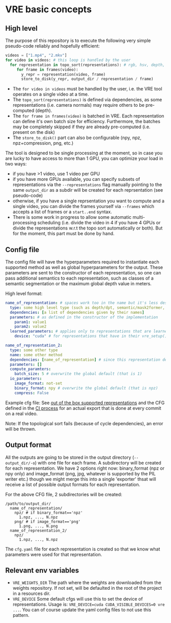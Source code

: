 # VRE basic concepts

## High level

The purpose of this repository is to execute the following very simple pseudo-code reliably and hopefully efficient:

```python
videos = ["1.mp4", "2.mkv"]
for video in videos: # this loop is handled by the user
  for representation in topo_sort(representations): # rgb, hsv, depth, camera normals etc.
     for frame in frames(video):
       y_repr = representation(video, frame)
       store_to_disk(y_repr, output_dir / representation / frame)
```

- The `for video in videos` must be handled by the user, i.e. the VRE tool operates on a single video at a time.
- The `topo_sort(representations)` is defined via dependencies, as some representations (i.e. camera normals) may require others
to be pre-computed (depth).
- The `for frame in frames(video)` is batched in VRE. Each representation can define it's own batch size for efficiency. Furthermore, the batches may be completely skipped if they are already pre-computed (i.e. present on the disk)
- The `store_to_disk()` part can also be configurable (npy, npz, npz+compression, png, etc.)

The tool is designed to be single processing at the moment, so in case you are lucky to have access to more than 1 GPU, you can optimize your load in two ways:
- if you have >1 video, use 1 video per GPU
- if you have more GPUs available, you can specify subsets of representations via the `--representations` flag manually pointing to the same `output_dir` as a subdir will be created for each reprsentation (see pseudo-code)
- otherwise, if you have a single reprsentation you want to compute and a single video, you can divide the frames yourself via `--frames` which accepts a list of frames or a `start..end` syntax.
- There is some work in progress to allow some automatic multi-processing scheduling (i.e. divide the video in 4 if you have 4 GPUs or divide the representations w.r.t the topo sort automatically or both). But for the moment, this part must be done by hand.

## Config file

The config file will have the hyperparameters required to instantiate each supported method as well as global
hyperparameters for the output. These parameters are sent to the constructor of each representation, so one can pass
additional semantics to each representation, such as classes of a semantic segmentation or the maximum global depth
value in meters.

High level format:

```yaml
name_of_representation: # spaces work too in the name but it's less desired due to other tools having issues
  type: some high level type (such as depth/dpt, semantic/mask2former, edges/dexined etc.)
  dependencies: [a list of dependencies given by their names]
  parameters: # as defined in the constructor of the implementation
    param1: value1
    param2: value2
  learned_parameters: # applies only to representations that are learned and require weights (only torch atm)
    device: "cuda" # for representations that have in their vre_setup() method a model.to(device) call

name_of_representation_2:
  type: some other type
  name: some other method
  dependencies: [name_of_representation] # since this representation depends on the prev one, it'll be computed after
  parameters: []
  compute_paramters:
    batch_size: 5 # overwrite the global default (that is 1)
  io_parameters:
    image_format: not-set
    binary_format: npy # overwrite the global default (that is npz)
    compress: False
```

Example cfg file: See [out of the box supported representations](test/end_to_end/imgur/cfg.yaml) and the CFG defined
in the [CI process](test/end_to_end/imgur/run.sh) for an actual export that is done at every commit on a real video.

Note: If the topological sort fails (because of cycle dependencies), an error will be thrown.

## Output format

All the outputs are going to be stored in the output directory (`--output_dir/-o`) with one file for each frame.
A subdirectory will be created for each representation. We have 2 options right now: binary_format (npz or npy only) and
image_format (png, jpg, whatever is supported by the PIL writer etc.) though we might merge this into a single
'exporter' thsat will receive a list of possible output formats for each representation.

For the above CFG file, 2 subdirectories will be created:

```
/path/to/output_dir/
  name_of_representation/
    npz/ # if binary_format=='npz'
      1.npz, ..., N.npz
    png/ # if image_format=='png'
      1.png, ..., N.png
  name_of_representation_2/
    npz/
      1.npz, ..., N.npz
```

The `cfg.yaml` file for each representation is created so that we know what parameters were used for that
representation.

## Relevant env variables

- `VRE_WEIGHTS_DIR` The path where the weights are downloaded from the weights repository. If not set, will be defaulted
in the root of the project in a resources dir.
- `VRE_DEVICE` Some default cfgs will use this to set the device of representations. Usage is:
 `VRE_DEVICE=cuda CUDA_VISIBLE_DEVICES=0 vre ...`. You can of course update the yaml config files to not use this
 pattern.
